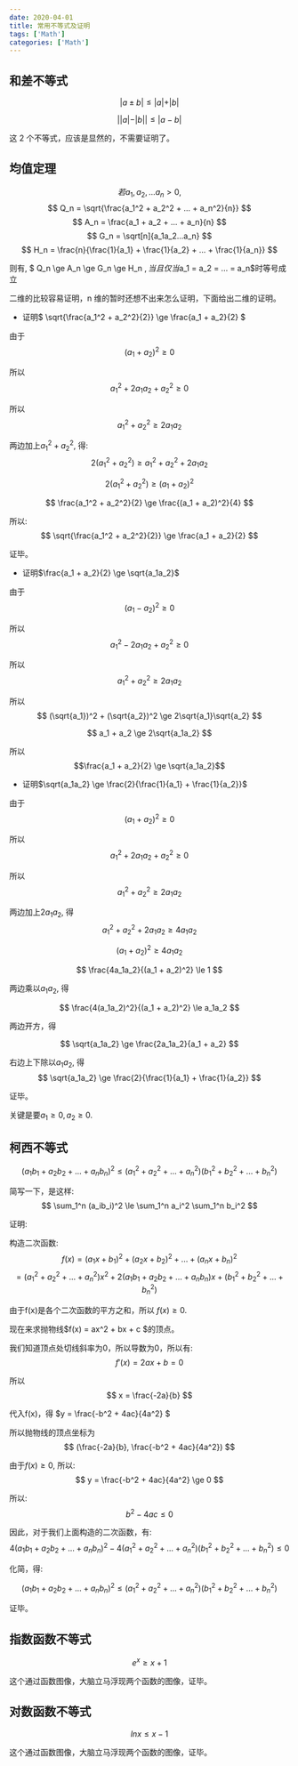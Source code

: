 ```yaml
---
date: 2020-04-01
title: 常用不等式及证明
tags: ['Math']
categories: ['Math']
---
```


## 和差不等式

$$ \vert a \pm b \vert \le \vert a \vert + \vert b \vert $$

$$ \vert \vert a \vert - \vert b \vert \vert \le \vert a - b \vert $$

这 2 个不等式，应该是显然的，不需要证明了。

## 均值定理

$$ 若 a_1, a_2, ... a_n > 0, $$
$$ Q_n = \sqrt{\frac{a_1^2 + a_2^2 + ... + a_n^2}{n}} $$
$$ A_n = \frac{a_1 + a_2 + ... + a_n}{n} $$
$$ G_n = \sqrt[n]{a_1a_2...a_n} $$
$$ H_n = \frac{n}{\frac{1}{a_1} + \frac{1}{a_2} + ... + \frac{1}{a_n}} $$

则有, $ Q_n \ge A_n \ge G_n \ge H_n $, 当且仅当$a_1 = a_2 = ... = a_n$时等号成立

二维的比较容易证明，n 维的暂时还想不出来怎么证明，下面给出二维的证明。

- 证明$ \sqrt{\frac{a_1^2 + a_2^2}{2}} \ge \frac{a_1 + a_2}{2} $

由于
$$ (a_1 + a_2)^2 \ge 0 $$

所以
$$ a_1^2 + 2a_1a_2 + a_2^2 \ge 0 $$

所以
$$a_1^2 + a_2^2 \ge 2a_1a_2$$

两边加上$a_1^2 + a_2^2$, 得:
$$ 2(a_1^2 + a_2^2) \ge a_1^2 + a_2^2 + 2a_1a_2 $$

$$ 2(a_1^2 + a_2^2) \ge (a_1 + a_2)^2 $$

$$ \frac{a_1^2 + a_2^2}{2} \ge \frac{(a_1 + a_2)^2}{4} $$

所以:
$$ \sqrt{\frac{a_1^2 + a_2^2}{2}} \ge \frac{a_1 + a_2}{2} $$

证毕。

- 证明$\frac{a_1 + a_2}{2} \ge \sqrt{a_1a_2}$

由于
$$ (a_1 - a_2)^2 \ge 0 $$

所以
$$ a_1^2 - 2a_1a_2 + a_2^2 \ge 0 $$

所以
$$a_1^2 + a_2^2 \ge 2a_1a_2$$

所以
$$ (\sqrt{a_1})^2 + (\sqrt{a_2})^2 \ge 2\sqrt{a_1}\sqrt{a_2} $$

$$ a_1 + a_2 \ge 2\sqrt{a_1a_2} $$

所以
$$\frac{a_1 + a_2}{2} \ge \sqrt{a_1a_2}$$

- 证明$\sqrt{a_1a_2} \ge \frac{2}{\frac{1}{a_1} + \frac{1}{a_2}}$

由于
$$ (a_1 + a_2)^2 \ge 0 $$

所以
$$ a_1^2 + 2a_1a_2 + a_2^2 \ge 0 $$

所以
$$a_1^2 + a_2^2 \ge 2a_1a_2$$

两边加上$2a_1a_2$, 得
$$a_1^2 + a_2^2 + 2a_1a_2 \ge 4a_1a_2$$

$$(a_1 + a_2)^2 \ge 4a_1a_2 $$

$$ \frac{4a_1a_2}{(a_1 + a_2)^2} \le 1 $$

两边乘以$a_1a_2$, 得

$$ \frac{4(a_1a_2)^2}{(a_1 + a_2)^2} \le a_1a_2 $$

两边开方，得

$$ \sqrt{a_1a_2} \ge \frac{2a_1a_2}{a_1 + a_2} $$

右边上下除以$a_1a_2$, 得
$$ \sqrt{a_1a_2} \ge \frac{2}{\frac{1}{a_1} + \frac{1}{a_2}} $$

证毕。

关键是要$a_1 \ge 0, a_2 \ge 0$.

## 柯西不等式

$$ (a_1b_1 + a_2b_2 + ... + a_nb_n)^2 \le (a_1^2 + a_2^2 + ... + a_n^2)(b_1^2 + b_2^2 + ... + b_n^2) $$

简写一下，是这样:
$$ \sum_1^n (a_ib_i)^2 \le \sum_1^n a_i^2 \sum_1^n b_i^2 $$

证明:

构造二次函数:
$$ f(x) = (a_1x + b_1)^2 + (a_2x + b_2)^2 + ... + (a_nx + b_n)^2 $$
$$      = (a_1^2 + a_2^2 + ... + a_n^2)x^2 + 2(a_1b_1 + a_2b_2 + ... + a_nb_n)x + (b_1^2 + b_2^2 + ... + b_n^2) $$

由于f(x)是各个二次函数的平方之和，所以 $f(x) \ge 0$. 

现在来求抛物线$f(x) = ax^2 + bx + c $的顶点。

我们知道顶点处切线斜率为0，所以导数为0，所以有:
$$ f'(x) = 2ax + b = 0 $$

所以
$$ x = \frac{-2a}{b} $$

代入f(x)，得 $y = \frac{-b^2 + 4ac}{4a^2} $

所以抛物线的顶点坐标为
$$ (\frac{-2a}{b}, \frac{-b^2 + 4ac}{4a^2}) $$

由于$f(x) \ge 0$, 所以:
$$ y = \frac{-b^2 + 4ac}{4a^2} \ge 0 $$

所以:
$$ b^2 - 4ac \le 0 $$

因此，对于我们上面构造的二次函数，有:
$$ 4(a_1b_1 + a_2b_2 + ... + a_nb_n)^2 - 4(a_1^2 + a_2^2 + ... + a_n^2)(b_1^2 + b_2^2 + ... + b_n^2) \le 0 $$

化简，得:

$$ (a_1b_1 + a_2b_2 + ... + a_nb_n)^2 \le (a_1^2 + a_2^2 + ... + a_n^2)(b_1^2 + b_2^2 + ... + b_n^2) $$

证毕。

## 指数函数不等式

$$ e^x \ge x + 1 $$

这个通过函数图像，大脑立马浮现两个函数的图像，证毕。

## 对数函数不等式

$$ lnx \le x - 1 $$

这个通过函数图像，大脑立马浮现两个函数的图像，证毕。